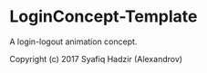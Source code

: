 # LoginConcept-Template

A login-logout animation concept.



Copyright (c) 2017 Syafiq Hadzir (Alexandrov)

